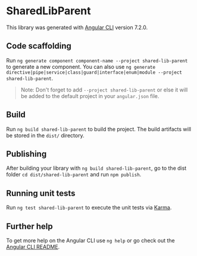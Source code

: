 # SharedLibParent

This library was generated with [Angular CLI](https://github.com/angular/angular-cli) version 7.2.0.

## Code scaffolding

Run `ng generate component component-name --project shared-lib-parent` to generate a new component. You can also use `ng generate directive|pipe|service|class|guard|interface|enum|module --project shared-lib-parent`.

> Note: Don't forget to add `--project shared-lib-parent` or else it will be added to the default project in your `angular.json` file.

## Build

Run `ng build shared-lib-parent` to build the project. The build artifacts will be stored in the `dist/` directory.

## Publishing

After building your library with `ng build shared-lib-parent`, go to the dist folder `cd dist/shared-lib-parent` and run `npm publish`.

## Running unit tests

Run `ng test shared-lib-parent` to execute the unit tests via [Karma](https://karma-runner.github.io).

## Further help

To get more help on the Angular CLI use `ng help` or go check out the [Angular CLI README](https://github.com/angular/angular-cli/blob/master/README.md).
